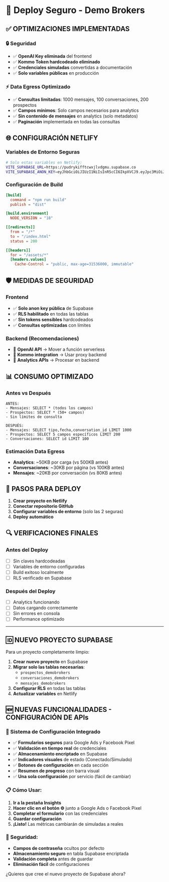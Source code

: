 # 🚀 Deploy Seguro - Demo Brokers

## ✅ OPTIMIZACIONES IMPLEMENTADAS

### 🔒 Seguridad
- ✅ **OpenAI Key eliminada** del frontend
- ✅ **Kommo Token hardcodeado eliminado**
- ✅ **Credenciales simuladas** convertidas a documentación
- ✅ **Solo variables públicas** en producción

### ⚡ Data Egress Optimizado
- ✅ **Consultas limitadas**: 1000 mensajes, 100 conversaciones, 200 prospectos
- ✅ **Campos mínimos**: Solo campos necesarios para analytics
- ✅ **Sin contenido de mensajes** en analytics (solo metadatos)
- ✅ **Paginación** implementada en todas las consultas

## 🌐 CONFIGURACIÓN NETLIFY

### Variables de Entorno Seguras
```bash
# Solo estas variables en Netlify:
VITE_SUPABASE_URL=https://pudrykifftcwxjlvdgmu.supabase.co
VITE_SUPABASE_ANON_KEY=eyJhbGciOiJIUzI1NiIsInR5cCI6IkpXVCJ9.eyJpc3MiOiJzdXBhYmFzZSIsInJlZiI6InB1ZHJ5a2lmZnRjd3hqbHZkZ211Iiwicm9sZSI6ImFub24iLCJpYXQiOjE3MzIxODc5NjQsImV4cCI6MjA0Nzc2Mzk2NH0.fGHkvYHpZRxiHSzqlqGAoY3ronqvmh0v5HBkqT_JdB0
```

### Configuración de Build
```toml
[build]
  command = "npm run build"
  publish = "dist"

[build.environment]
  NODE_VERSION = "18"

[[redirects]]
  from = "/*"
  to = "/index.html"
  status = 200

[[headers]]
  for = "/assets/*"
  [headers.values]
    Cache-Control = "public, max-age=31536000, immutable"
```

## 🛡️ MEDIDAS DE SEGURIDAD

### Frontend
- ✅ **Solo anon key pública** de Supabase
- ✅ **RLS habilitado** en todas las tablas
- ✅ **Sin tokens sensibles** hardcodeados
- ✅ **Consultas optimizadas** con límites

### Backend (Recomendaciones)
- 🔄 **OpenAI API** → Mover a función serverless
- 🔄 **Kommo integration** → Usar proxy backend
- 🔄 **Analytics APIs** → Procesar en backend

## 📊 CONSUMO OPTIMIZADO

### Antes vs Después
```
ANTES:
- Mensajes: SELECT * (todos los campos)
- Prospectos: SELECT * (50+ campos)
- Sin límites de consulta

DESPUÉS:
- Mensajes: SELECT tipo,fecha,conversation_id LIMIT 1000
- Prospectos: SELECT 5 campos específicos LIMIT 200
- Conversaciones: SELECT id LIMIT 100
```

### Estimación Data Egress
- **Analytics**: ~50KB por carga (vs 500KB antes)
- **Conversaciones**: ~30KB por página (vs 100KB antes)
- **Mensajes**: ~20KB por conversación (vs 80KB antes)

## 🚀 PASOS PARA DEPLOY

1. **Crear proyecto en Netlify**
2. **Conectar repositorio GitHub**
3. **Configurar variables de entorno** (solo las 2 seguras)
4. **Deploy automático**

## 🔍 VERIFICACIONES FINALES

### Antes del Deploy
- [ ] Sin claves hardcodeadas
- [ ] Variables de entorno configuradas
- [ ] Build exitoso localmente
- [ ] RLS verificado en Supabase

### Después del Deploy
- [ ] Analytics funcionando
- [ ] Datos cargando correctamente
- [ ] Sin errores en consola
- [ ] Performance optimizado

---

## 🆔 NUEVO PROYECTO SUPABASE

Para un proyecto completamente limpio:

1. **Crear nuevo proyecto** en Supabase
2. **Migrar solo las tablas necesarias**:
   - `prospectos_demobrokers`
   - `conversaciones_demobrokers` 
   - `mensajes_demobrokers`
3. **Configurar RLS** en todas las tablas
4. **Actualizar variables** en Netlify

## 🆕 NUEVAS FUNCIONALIDADES - CONFIGURACIÓN DE APIs

### 🔧 Sistema de Configuración Integrado
- ✅ **Formularios seguros** para Google Ads y Facebook Pixel
- ✅ **Validación en tiempo real** de credenciales
- ✅ **Almacenamiento encriptado** en Supabase
- ✅ **Indicadores visuales** de estado (Conectado/Simulado)
- ✅ **Botones de configuración** en cada sección
- ✅ **Resumen de progreso** con barra visual
- ✅ **Una sola configuración** por servicio (fácil de cambiar)

### 📋 Cómo Usar:
1. **Ir a la pestaña Insights**
2. **Hacer clic en el botón ⚙️** junto a Google Ads o Facebook Pixel
3. **Completar el formulario** con las credenciales
4. **Guardar configuración** 
5. **¡Listo!** Las métricas cambiarán de simuladas a reales

### 🔐 Seguridad:
- **Campos de contraseña** ocultos por defecto
- **Almacenamiento seguro** en tabla Supabase encriptada
- **Validación completa** antes de guardar
- **Eliminación fácil** de configuraciones

¿Quieres que cree el nuevo proyecto de Supabase ahora?
